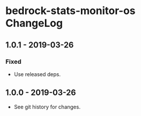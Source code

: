 # bedrock-stats-monitor-os ChangeLog

## 1.0.1 - 2019-03-26

### Fixed
- Use released deps.

## 1.0.0 - 2019-03-26

- See git history for changes.
